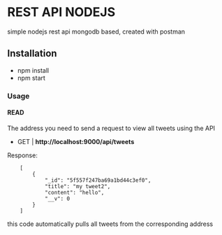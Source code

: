 # REST API NODEJS

simple nodejs rest api mongodb based, created with postman

## Installation

- npm install
- npm start

### Usage

#### READ

The address you need to send a request to view all tweets using the API

- GET | **http://localhost:9000/api/tweets**

Response:

```
    [
        {
            "_id": "5f557f247ba69a1bd44c3ef0",
            "title": "my tweet2",
            "content": "hello",
            "__v": 0
        }
    ]
```

this code automatically pulls all tweets from the corresponding address
